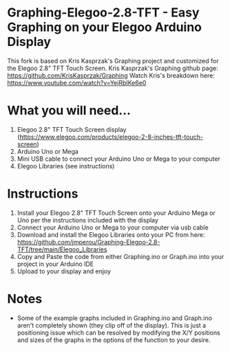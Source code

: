 # Graphing-Elegoo-2.8-TFT - Easy Graphing on your Elegoo Arduino Display

  This fork is based on Kris Kasprzak's Graphing project and customized for the Elegoo 2.8" TFT Touch Screen. 
  Kris Kasprzak's Graphing github page: https://github.com/KrisKasprzak/Graphing
  Watch Kris's breakdown here: https://www.youtube.com/watch?v=YejRbIKe6e0

# What you will need...
  1. Elegoo 2.8" TFT Touch Screen display (https://www.elegoo.com/products/elegoo-2-8-inches-tft-touch-screen)
  2. Arduino Uno or Mega
  3. Mini USB cable to connect your Arduino Uno or Mega to your computer
  4. Elegoo Libraries (see instructions)

# Instructions
  1. Install your Elegoo 2.8" TFT Touch Screen onto your Arduino Mega or Uno per the instructions included with the display
  2. Connect your Arduino Uno or Mega to your computer via usb cable
  3. Download and install the Elegoo Libraries onto your PC from here: https://github.com/jmperou/Graphing-Elegoo-2.8-TFT/tree/main/Elegoo_Libraries
  4. Copy and Paste the code from either Graphing.ino or Graph.ino into your project in your Arduino IDE
  5. Upload to your display and enjoy
 
# Notes
  - Some of the example graphs included in Graphing.ino and Graph.ino aren't completely shown (they clip off of the display). This is just a positioning issue which can be resolved by modifying the X/Y positions and sizes of the graphs in the options of the function to your desire. 

